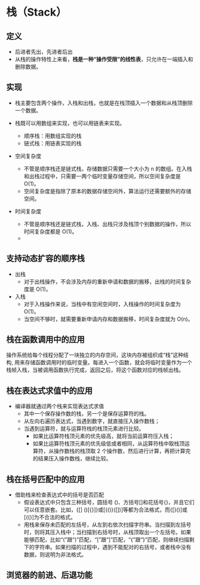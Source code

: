 # 栈（Stack）

## 定义

* 后进者先出，先进者后出
* 从栈的操作特性上来看，**栈是一种“操作受限”的线性表**，只允许在一端插入和删除数据。

## 实现

* 栈主要包含两个操作，入栈和出栈，也就是在栈顶插入一个数据和从栈顶删除一个数据。
* 栈既可以用数组来实现，也可以用链表来实现。
  * 顺序栈：用数组实现的栈
  * 链式栈：用链表实现的栈

* 空间复杂度
  * 不管是顺序栈还是链式栈，存储数据只需要一个大小为 n 的数组。在入栈和出栈过程中，只需要一两个临时变量存储空间，所以空间复杂度是 O(1)。
  * 空间复杂度是指除了原本的数据存储空间外，算法运行还需要额外的存储空间。
* 时间复杂度
  * 不管是顺序栈还是链式栈，入栈、出栈只涉及栈顶个别数据的操作，所以时间复杂度都是 O(1)。
  * 

## 支持动态扩容的顺序栈

* 出栈
  * 对于出栈操作，不会涉及内存的重新申请和数据的搬移，出栈的时间复杂度是 O(1)。
* 入栈
  * 对于入栈操作来说，当栈中有空闲空间时，入栈操作的时间复杂度为 O(1)。
  * 当空间不够时，就需要重新申请内存和数据搬移，时间复杂度就为 O(n)。



## 栈在函数调用中的应用

操作系统给每个线程分配了一块独立的内存空间，这块内存被组织成“栈”这种结构, 用来存储函数调用时的临时变量。每进入一个函数，就会将临时变量作为一个栈帧入栈，当被调用函数执行完成，返回之后，将这个函数对应的栈帧出栈。



## 栈在表达式求值中的应用

* 编译器就通过两个栈来实现表达式求值
  * 其中一个保存操作数的栈，另一个是保存运算符的栈。
  * 从左向右遍历表达式，当遇到数字，就直接压入操作数栈；
  * 当遇到运算符，就与运算符栈的栈顶元素进行比较。
    * 如果比运算符栈顶元素的优先级高，就将当前运算符压入栈；
    * 如果比运算符栈顶元素的优先级低或者相同，从运算符栈中取栈顶运算符，从操作数栈的栈顶取 2 个操作数，然后进行计算，再把计算完的结果压入操作数栈，继续比较。



## 栈在括号匹配中的应用

* 借助栈来检查表达式中的括号是否匹配
  * 假设表达式中只包含三种括号，圆括号 ()、方括号[]和花括号{}，并且它们可以任意嵌套。比如，{[] ()[{}]}或[{()}([])]等都为合法格式，而{[}()]或[({)]为不合法的格式。
  * 用栈来保存未匹配的左括号，从左到右依次扫描字符串。当扫描到左括号时，则将其压入栈中；当扫描到右括号时，从栈顶取出一个左括号。如果能够匹配，比如“(”跟“)”匹配，“[”跟“]”匹配，“{”跟“}”匹配，则继续扫描剩下的字符串。如果扫描的过程中，遇到不能配对的右括号，或者栈中没有数据，则说明为非法格式。



## 浏览器的前进、后退功能


